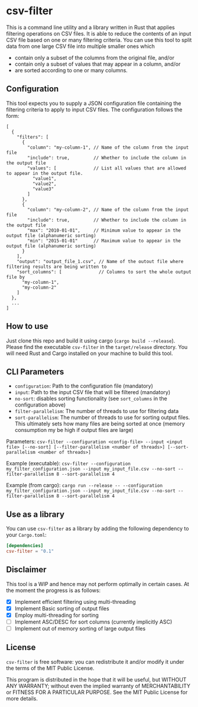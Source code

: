 # csv-filter

This is a command line utility and a library written in Rust that applies filtering operations on CSV files. 
It is able to reduce the contents of an input CSV file based on one or many filtering criteria. You can use this tool to split data from one large CSV file into multiple smaller ones which 
* contain only a subset of the columns from the original file, and/or
* contain only a subset of values that may appear in a column, and/or
* are sorted according to one or many columns.
     

## Configuration

This tool expects you to supply a JSON configuration file containing the filtering criteria to apply to  input CSV files. 
The configuration follows the form:

```
[
  {
    "filters": [
      {
        "column": "my-column-1", // Name of the column from the input file
        "include": true,         // Whether to include the column in the output file
        "values": [              // List all values that are allowed to appear in the output file.
          "value1",
          "value2",
          "value3"
        ]
      },
      {
        "column": "my-column-2", // Name of the column from the input file   
        "include": true,         // Whether to include the column in the output file
        "max": "2010-01-01",     // Minimum value to appear in the output file (alphanumeric sorting)      
        "min": "2015-01-01"      // Maximum value to appear in the output file (alphanumeric sorting)      
      }
    ],
    "output": "output_file_1.csv", // Name of the outout file where filtering results are being written to
    "sort_columns": [              // Columns to sort the whole output file by  
      "my-column-1",
      "my-column-2"
    ]
  },
  ...
]
```
## How to use
Just clone this repo and build it using cargo (`cargo build --release`). Please find the executable `csv-filter` in the `target/release` directory. You will need Rust and Cargo installed on your machine to build this tool.

## CLI Parameters

* `configuration`: Path to the configuration file (mandatory)
* `input`: Path to the input CSV file that will be filtered (mandatory)
* `no-sort`: disables sorting functionality (see `sort_columns` in the configuration above)
* `filter-parallelism`: The number of threads to use for filtering data
* `sort-parallelism`: The number of threads to use for sorting output files. This ultimately sets how many files are being sorted at once (memory consumption my be high if output files are large)

Parameters:
`csv-filter --configuration <config-file> --input <input file> [--no-sort] [--filter-parallelism <number of threads>] [--sort-parallelism <number of threads>]`

Example (executable):
`csv-filter --configuration my_filter_configuration.json --input my_input_file.csv --no-sort --filter-parallelism 8 --sort-parallelism 4`

Example (from cargo):
`cargo run --release -- --configuration my_filter_configuration.json --input my_input_file.csv --no-sort --filter-parallelism 8 --sort-parallelism 4`

## Use as a library
You can use `csv-filter` as a library by adding the following dependency to your `Cargo.toml`: 

```toml
[dependencies]
csv-filter = "0.1"
```

## Disclaimer
This tool is a WIP and hence may not perform optimally in certain cases. At the moment the progress is as follows:
 
- [x] Implement efficient filtering using multi-threading
- [x] Implement Basic sorting of output files
- [x] Employ multi-threading for sorting
- [ ] Implement ASC/DESC for sort columns (currently implicitly ASC)
- [ ] Implement out of memory sorting of large output files

## License
`csv-filter` is free software: you can redistribute it and/or modify it under the terms of the MIT Public License.

This program is distributed in the hope that it will be useful, but WITHOUT ANY WARRANTY; without even the implied warranty of MERCHANTABILITY or FITNESS FOR A PARTICULAR PURPOSE. See the MIT Public License for more details.